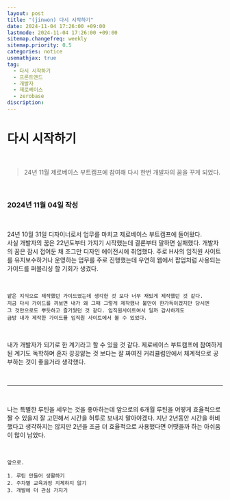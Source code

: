 ```yaml
---
layout: post
title: "(jinwon) 다시 시작하기"
date: 2024-11-04 17:26:00 +09:00
lastmode: 2024-11-04 17:26:00 +09:00
sitemap.changefreq: weekly
sitemap.priority: 0.5
categories: notice
usemathjax: true
tag:
  - 다시 시작하기
  - 프론트엔드
  - 개발자
  - 제로베이스
  - zerobase
discription:
---
```


# 다시 시작하기

<br>

> 24년 11월 제로베이스 부트캠프에 참여해 다시 한번 개발자의 꿈을 꾸게 되었다.

<br>

### 2024년 11월 04일 작성

<br>

24년 10월 31일 디자이너로서 업무를 마치고 제로베이스 부트캠프에 들어왔다.<br>
사실 개발자의 꿈은 22년도부터 가지기 시작했는데 결론부터 말하면 실패했다. 개발자의 꿈은 잠시 접어둔 채 조그만 디자인 에이전시에 취업했다. 주로 H사의 임직원 사이트를 유지보수하거나 운영하는 업무를 주로 진행했는데 우연히 웹에서 팝업처럼 사용되는 가이드를 퍼블리싱 할 기회가 생겼다.

<br>

```
얕은 지식으로 제작했던 가이드였는데 생각한 것 보다 너무 재밌게 제작했던 것 같다.
지금 다시 가이드를 까보면 내가 왜 그때 그렇게 제작했나 불만이 한가득이겠지만 당시엔
그 것만으로도 뿌듯하고 즐거웠던 것 같다. 임직원사이트여서 일까 감사하게도
금방 내가 제작한 가이드를 임직원 사이트에서 볼 수 있었다.
```

<br>

내가 개발자가 되기로 한 계기라고 할 수 있을 것 같다. 제로베이스 부트캠프에 참여하게 된 계기도 독학하며 혼자 끙끙앓는 것 보다는 잘 짜여진 커리큘럼안에서 체계적으로 공부하는 것이 좋을거라 생각했다.

<br>

---

<br>

나는 특별한 루틴을 세우는 것을 좋아하는데 앞으로의 6개월 루틴을 어떻게 효율적으로 짤 수 있을지 잘 고민해서 시간을 허투로 보내지 말아야겠다. 지난 2년동안 시간을 허비했다고 생각하지는 않지만 2년을 조금 더 효율적으로 사용했다면 어땟을까 하는 아쉬움이 많이 남았다.

<br>

```
앞으로.

1. 루틴 만들어 생활하기
2. 주차별 교육과정 지체하지 않기
3. 개발에 더 관심 가지기
```
